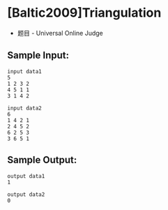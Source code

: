 # [Baltic2009]Triangulation
 - 题目 - Universal Online Judge


## Sample Input: 
```
input data1
5
1 2 3 2
4 5 1 1
3 1 4 2

input data2
6
1 4 2 1
2 4 5 2
6 2 5 3
3 6 5 1
```

## Sample Output: 
```
output data1
1

output data2
0

```
